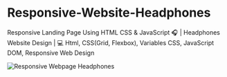 # Responsive-Website-Headphones

Responsive Landing Page Using HTML CSS &amp; JavaScript 🎧 | Headphones Website Design |  💻 Html, CSS(Grid, Flexbox), Variables CSS, JavaScript DOM, Responsive Web Design

![Responsive Webpage Headphones](https://user-images.githubusercontent.com/100682160/174019078-a78e1e02-0897-40d3-a8bf-c12e4d1a6507.png)
